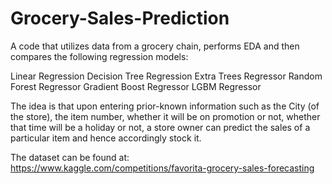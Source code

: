 # Grocery-Sales-Prediction
A code that utilizes data from a grocery chain, performs EDA and then compares the following regression models:

Linear Regression
Decision Tree Regression
Extra Trees Regressor
Random Forest Regressor
Gradient Boost Regressor
LGBM Regressor

The idea is that upon entering prior-known information such as the City (of the store), the item number, whether it will be on promotion or not, whether that time will be a holiday or not, a store owner can predict the sales of a particular item and hence accordingly stock it.


The dataset can be found at: https://www.kaggle.com/competitions/favorita-grocery-sales-forecasting
